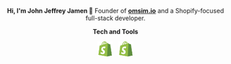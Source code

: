 <!--Name-->

<p align="center">
    <strong>Hi, I'm John Jeffrey Jamen 👋</strong>
    <span>
    Founder of <a href="https://omsim.io"><b>omsim.io</b></a> and a Shopify-focused full-stack developer.
    </span>
</p>


<!--Tech Stack-->

<p align="center">
    <strong>Tech and Tools</strong>
</p>

<p align="center">
<img src="assets/shopify.svg" alt="Shopify" width="35"/> &nbsp;
<img src="assets/shopify.svg" alt="Shopify" width="35"/>
</p>